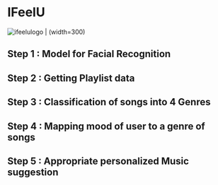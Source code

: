 # IFeelU
![ifeelulogo](https://user-images.githubusercontent.com/54071144/114262903-1650be80-9a00-11eb-990a-c79848b55807.png) | (width=300)

## Step 1 : Model for Facial Recognition
## Step 2 : Getting Playlist data
## Step 3 : Classification of songs into 4 Genres
## Step 4 : Mapping mood of user to a genre of songs
## Step 5 : Appropriate personalized Music suggestion
